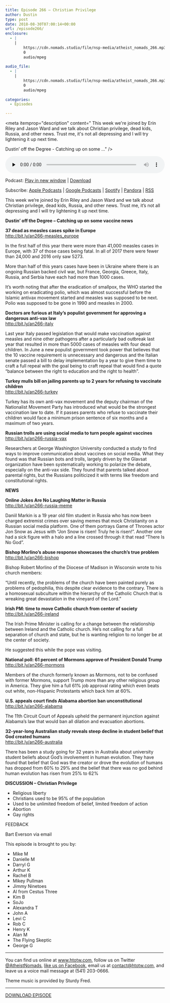 ```yaml
---
title: Episode 266 – Christian Privilege
author: Dustin
type: post
date: 2018-08-30T07:00:14+00:00
url: /episode266/
enclosure:
  - |
    |
        https://cdn.nomads.studio/file/nsp-media/atheist_nomads_266.mp3
        0
        audio/mpeg
        
audio_file:
  - |
    |
        https://cdn.nomads.studio/file/nsp-media/atheist_nomads_266.mp3
        0
        audio/mpeg
        
categories:
  - Episodes

---
```

<div itemscope itemtype="http://schema.org/AudioObject">
  <meta itemprop="name" content="Episode 266 &#8211; Christian Privilege" />
  
  <meta itemprop="uploadDate" content="2018-08-30T01:00:14-06:00" />
  
  <meta itemprop="encodingFormat" content="audio/mpeg" />
  
  <meta itemprop="description" content="
This week we're joined by Erin Riley and Jason Ward and we talk about Christian privilege, dead kids, Russia, and other news. Trust me, it's not all depressing and I will try lightening it up next time.

Dustin’ off the Degree - Catching up on some ..." />
  
  <meta itemprop="contentUrl" content="https://dts.podtrac.com/redirect.mp3/cdn.nomads.studio/file/nsp-media/atheist_nomads_266.mp3" />
  </p> 
  
  <div class="powerpress_player" id="powerpress_player_8529">
    <audio class="wp-audio-shortcode" id="audio-1835-273" preload="none" style="width: 100%;" controls="controls"><source type="audio/mpeg" src="https://dts.podtrac.com/redirect.mp3/cdn.nomads.studio/file/nsp-media/atheist_nomads_266.mp3?_=273" /><a href="https://dts.podtrac.com/redirect.mp3/cdn.nomads.studio/file/nsp-media/atheist_nomads_266.mp3">https://dts.podtrac.com/redirect.mp3/cdn.nomads.studio/file/nsp-media/atheist_nomads_266.mp3</a></audio>
  </div>
</div>

<p class="powerpress_links powerpress_links_mp3">
  Podcast: <a href="https://dts.podtrac.com/redirect.mp3/cdn.nomads.studio/file/nsp-media/atheist_nomads_266.mp3" class="powerpress_link_pinw" target="_blank" title="Play in new window" onclick="return powerpress_pinw('https://htotw.com/?powerpress_pinw=1835-podcast');" rel="nofollow">Play in new window</a> | <a href="https://dts.podtrac.com/redirect.mp3/cdn.nomads.studio/file/nsp-media/atheist_nomads_266.mp3" class="powerpress_link_d" title="Download" rel="nofollow" download="atheist_nomads_266.mp3">Download</a>
</p>

<p class="powerpress_links powerpress_subscribe_links">
  Subscribe: <a href="https://podcasts.apple.com/us/podcast/humanists-take-on-the-world/id530050098?mt=2&ls=1" class="powerpress_link_subscribe powerpress_link_subscribe_itunes" target="_blank" title="Subscribe on Apple Podcasts" rel="nofollow">Apple Podcasts</a> | <a href="https://www.google.com/podcasts?feed=aHR0cDovL2F0aGVpc3Rub21hZHMubGlic3luLmNvbS9yc3M%3D" class="powerpress_link_subscribe powerpress_link_subscribe_googleplay" target="_blank" title="Subscribe on Google Podcasts" rel="nofollow">Google Podcasts</a> | <a href="https://open.spotify.com/show/3LzK2xZGike6Tc1GEMtMbr?si=LieN9SNuTpq96smuaUsH8A" class="powerpress_link_subscribe powerpress_link_subscribe_spotify" target="_blank" title="Subscribe on Spotify" rel="nofollow">Spotify</a> | <a href="https://www.pandora.com/podcast/atheist-nomads/PC:10122?corr=62071012&part=ug" class="powerpress_link_subscribe powerpress_link_subscribe_pandora" target="_blank" title="Subscribe on Pandora" rel="nofollow">Pandora</a> | <a href="https://htotw.com/feed/podcast/" class="powerpress_link_subscribe powerpress_link_subscribe_rss" target="_blank" title="Subscribe via RSS" rel="nofollow">RSS</a>
</p>

  
This week we&#8217;re joined by Erin Riley and Jason Ward and we talk about Christian privilege, dead kids, Russia, and other news. Trust me, it&#8217;s not all depressing and I will try lightening it up next time.

**Dustin’ off the Degree &#8211; Catching up on some vaccine news**

**37 dead as measles cases spike in Europe**  
<a href="http://bit.ly/an266-measles_europe" target="blank" rel="noopener">http://bit.ly/an266-measles_europe</a>

In the first half of this year there were more than 41,000 measles cases in Europe, with 37 of those cases being fatal. In all of 2017 there were fewer than 24,000 and 2016 only saw 5273.

More than half of this years cases have been in Ukraine where there is an ongoing Russian backed civil war, but France, Georgia, Greece, Italy, Russia, and Serbia have each had more than 1000 cases.

It’s worth noting that after the eradication of smallpox, the WHO started the working on eradicating polio, which was almost successful before the Islamic antivax movement started and measles was supposed to be next. Polio was supposed to be gone in 1990 and measles in 2000.

**Doctors are furious at Italy&#8217;s populist government for approving a dangerous anti-vax law**  
<a href="http://bit.ly/an266-italy" target="_blank" rel="noopener">http://bit.ly/an266-italy</a>

Last year Italy passed legislation that would make vaccination against measles and nine other pathogens after a particularly bad outbreak last year that resulted in more than 5000 cases of measles with four dead children. In June a new populist government took power that believes that the 10 vaccine requirement is unnecessary and dangerous and the Italian senate passed a bill to delay implementation by a year to give them time to craft a full repeal with the goal being to craft repeal that would find a quote “balance between the right to education and the right to health”.

**Turkey mulls bill on jailing parents up to 2 years for refusing to vaccinate children**  
<a href="http://bit.ly/an266-turkey" target="_blank" rel="noopener">http://bit.ly/an266-turkey</a>

Turkey has its own anti-vax movement and the deputy chairman of the Nationalist Movement Party has introduced what would be the strongest vaccination law to date. If it passes parents who refuse to vaccinate their children would face a minimum prison sentence of six months and a maximum of two years.

**Russian trolls are using social media to turn people against vaccines**  
<a href="http://bit.ly/an266-russia-vax" target="_blank" rel="noopener">http://bit.ly/an266-russia-vax</a>

Researchers at George Washington University conducted a study to find ways to improve communication about vaccines on social media. What they found was that Russian bots and trolls, largely driven by the Glavsat organization have been systematically working to polarize the debate, especially on the anti-vax side. They found that parents talked about parental rights, but the Russians politicized it with terms like freedom and constitutional rights.

**NEWS**

**Online Jokes Are No Laughing Matter in Russia**  
<a href="http://bit.ly/an266-russia-meme" target="_blank" rel="noopener">http://bit.ly/an266-russia-meme</a>

Daniil Markin is a 19 year old film student in Russia who has now been charged extremist crimes over saving memes that mock Christianity on a Russian social media platform. One of them portrays Game of Thrones actor Jon Snow as Jesus with “Jon Snow is risen! Truly he is risen!”. Another one had a sick figure with a halo and a line crossed through it that read “There Is No God”.

**Bishop Morlino’s abuse response showcases the church’s true problem**  
<a href="http://bit.ly/an266-bishop" target="_blank" rel="noopener">http://bit.ly/an266-bishop</a>

Bishop Robert Morlino of the Diocese of Madison in Wisconsin wrote to his church members:

“Until recently, the problems of the church have been painted purely as problems of pedophilia, this despite clear evidence to the contrary. There is a homosexual subculture within the hierarchy of the Catholic Church that is wreaking great devastation in the vineyard of the Lord.”

**Irish PM: time to move Catholic church from center of society**  
<a href="http://bit.ly/an266-ireland" target="_blank" rel="noopener">http://bit.ly/an266-ireland</a>

The Irish Prime Minister is calling for a change between the relationship between Ireland and the Catholic church. He’s not calling for a full separation of church and state, but he is wanting religion to no longer be at the center of society.

He suggested this while the pope was visiting.

**National poll: 61 percent of Mormons approve of President Donald Trump**  
<a href="http://bit.ly/an266-mormons" target="_blank" rel="noopener">http://bit.ly/an266-mormons</a>

Members of the church formerly known as Mormons, not to be confused with former Mormons, support Trump more than any other religious group in America. They give him a full 61% job approval rating which even beats out white, non-Hispanic Protestants which back him at 60%.

**U.S. appeals court finds Alabama abortion ban unconstitutional**  
<a href="http://bit.ly/an266-alabama" target="_blank" rel="noopener">http://bit.ly/an266-alabama</a>

The 11th Circuit Court of Appeals upheld the permanent injunction against Alabama’s law that would ban all dilation and evacuation abortions.

**32-year-long Australian study reveals steep decline in student belief that God created humans**  
<a href="http://bit.ly/an266-australia" target="_blank" rel="noopener">http://bit.ly/an266-australia</a>

There has been a study going for 32 years in Australia about university student beliefs about God’s involvement in human evolution. They have found that belief that God was the creator or drove the evolution of humans has dropped from 60% to 29% and the belief that there was no god behind human evolution has risen from 25% to 62%

**DISCUSSION &#8211; Christian Privilege**

* Religious liberty  
* Christians used to be 95% of the population  
* Used to be unlimited freedom of belief, limited freedom of action  
* Abortion  
* Gay rights

FEEDBACK

Bart Everson via email

This episode is brought to you by:

* Mike M  
* Danielle M  
* Darryl G  
* Arthur K  
* Rachel B  
* Mikey Pullman  
* Jimmy Ninetoes  
* Al from Cestus Three  
* Kim B  
* SoJo  
* Alexandra T  
* John A  
* Levi C  
* Rob C  
* Henry K  
* Alan M  
* The Flying Skeptic  
* George G

<hr width="500" />

You can find us online at <a href="https://www.htotw.com/" target="_blank" rel="noopener">www.htotw.com</a>, follow us on Twitter <a href="https://twitter.com/AtheistNomads" target="_blank" rel="noopener">@AtheistNomads</a>, <a href="https://htotw.com/facebook" target="_blank" rel="noopener">like us on Facebook</a>, email us at <contact@htotw.com>, and leave us a voice mail message at (541) 203-0666.

Theme music is provided by Sturdy Fred.

<hr width="”500”" />

[DOWNLOAD EPISODE][1]

 [1]: https://dts.podtrac.com/redirect.mp3/cdn.nomads.studio/file/nsp-media/atheist_nomads_266.mp3
